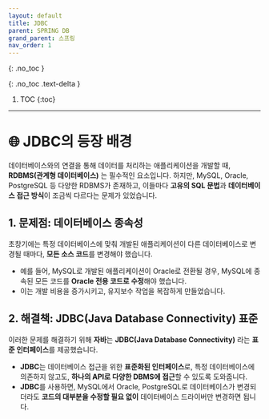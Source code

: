 ```yaml
---
layout: default
title: JDBC
parent: SPRING DB
grand_parent: 스프링
nav_order: 1
---
```


{: .no_toc }

{: .no_toc .text-delta }

1. TOC
{:toc}

---

# 🌐 JDBC의 등장 배경

데이터베이스와의 연결을 통해 데이터를 처리하는 애플리케이션을 개발할 때, **RDBMS(관계형 데이터베이스)** 는 필수적인 요소입니다. 하지만, MySQL, Oracle, PostgreSQL 등 다양한 RDBMS가 존재하고, 이들마다 **고유의 SQL 문법**과 **데이터베이스 접근 방식**이 조금씩 다르다는 문제가 있었습니다.

## 1. 문제점: 데이터베이스 종속성

초창기에는 특정 데이터베이스에 맞춰 개발된 애플리케이션이 다른 데이터베이스로 변경될 때마다, **모든 소스 코드**를 변경해야 했습니다.

- 예를 들어, MySQL로 개발된 애플리케이션이 Oracle로 전환될 경우, MySQL에 종속된 모든 코드를 **Oracle 전용 코드로 수정**해야 했습니다.
- 이는 개발 비용을 증가시키고, 유지보수 작업을 복잡하게 만들었습니다.

## 2. 해결책: JDBC(Java Database Connectivity) 표준

이러한 문제를 해결하기 위해 **자바**는 **JDBC(Java Database Connectivity)** 라는 **표준 인터페이스**를 제공했습니다.

- **JDBC**는 데이터베이스 접근을 위한 **표준화된 인터페이스**로, 특정 데이터베이스에 의존하지 않고도, **하나의 API로 다양한 DBMS에 접근**할 수 있도록 도와줍니다.
- **JDBC**를 사용하면, MySQL에서 Oracle, PostgreSQL로 데이터베이스가 변경되더라도 **코드의 대부분을 수정할 필요 없이** 데이터베이스 드라이버만 변경하면 됩니다.
